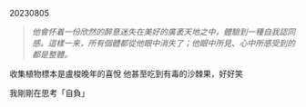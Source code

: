 20230805

>*他會怀着一份欣然的醉意迷失在美好的廣袤天地之中，體驗到一種自我認同感。這樣一来，所有個體都從他眼中消失了；他眼中所見、心中所感受到的都是整體。*


收集植物標本是盧梭晚年的喜悅
他甚至吃到有毒的沙棘果，好好笑


我剛剛在思考「自負」